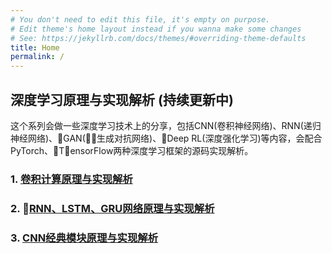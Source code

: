 ```yaml
---
# You don't need to edit this file, it's empty on purpose.
# Edit theme's home layout instead if you wanna make some changes
# See: https://jekyllrb.com/docs/themes/#overriding-theme-defaults
title: Home
permalink: /
---
```

## 深度学习原理与实现解析 (持续更新中)
这个系列会做一些深度学习技术上的分享，包括CNN(卷积神经网络)、RNN(递归神经网络)、GAN(生成对抗网络)、Deep RL(深度强化学习)等内容，会配合PyTorch、TensorFlow两种深度学习框架的源码实现解析。

### 1. [卷积计算原理与实现解析](/convolution-computing)
### 2. [RNN、LSTM、GRU网络原理与实现解析](/rnn)
### 3. [CNN经典模块原理与实现解析](/cnn-blocks)
